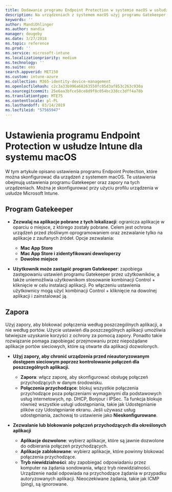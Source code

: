 ```yaml
---
title: Dodawanie programu Endpoint Protection w systemie macOS w usłudze Microsoft Intune — Azure | Microsoft Docs
description: Na urządzeniach z systemem macOS użyj programu Gatekeeper, aby określić, gdzie można instalować aplikacje (z uwzględnieniem sklepu Mac App Store). Ponadto włącz lub skonfiguruj zaporę, aby zezwolić na wybrane aplikacje, zablokować wybrane aplikacje, użyć trybu ukrywania, a nawet zablokować wybrane typy połączeń przychodzących przy użyciu usługi Microsoft Intune.
keywords: ''
author: MandiOhlinger
ms.author: mandia
manager: dougeby
ms.date: 3/27/2018
ms.topic: reference
ms.prod: ''
ms.service: microsoft-intune
ms.localizationpriority: medium
ms.technology: ''
ms.suite: ems
search.appverid: MET150
ms.custom: intune-azure
ms.collection: M365-identity-device-management
ms.openlocfilehash: c2c3a33b996a68263550fc05d3af853c263c930a
ms.sourcegitcommit: 25e6aa3bfce58ce8d9f8c054bc338cc3dff4a78b
ms.translationtype: MTE75
ms.contentlocale: pl-PL
ms.lasthandoff: 03/14/2019
ms.locfileid: "57565947"
---
```

# <a name="macos-endpoint-protection-settings-in-intune"></a>Ustawienia programu Endpoint Protection w usłudze Intune dla systemu macOS

W tym artykule opisano ustawienia programu Endpoint Protection, które można skonfigurować dla urządzeń z systemem macOS. Te ustawienia obejmują ustawienia programu Gatekeeper oraz zapory na tych urządzeniach. Można je skonfigurować przy użyciu profilu urządzenia w usłudze Microsoft Intune.

## <a name="gatekeeper"></a>Program Gatekeeper

- **Zezwalaj na aplikacje pobrane z tych lokalizacji**: ogranicza aplikacje w oparciu o miejsce, z którego zostały pobrane. Celem jest ochrona urządzeń przed złośliwym oprogramowaniem oraz zezwalanie tylko na aplikacje z zaufanych źródeł. Opcje zezwalania: 
  - **Mac App Store**
  - **Mac App Store i zidentyfikowani deweloperzy**
  - **Dowolne miejsce**

- **Użytkownik może zastąpić program Gatekeeper**: zapobiega zastępowaniu ustawień programu Gatekeeper przez użytkowników, a także uniemożliwia użytkownikom stosowanie kombinacji Control + kliknięcie w celu instalacji aplikacji. Po włączeniu ustawienia użytkownicy mogą użyć kombinacji Control + kliknięcie na dowolnej aplikacji i zainstalować ją.

## <a name="firewall"></a>Zapora

Użyj zapory, aby blokować połączenia według poszczególnych aplikacji, a nie według portów. Użycie ustawień dla poszczególnych aplikacji umożliwia łatwiejsze uzyskanie korzyści z ochrony za pomocą zapory. Ponadto takie rozwiązanie pomaga zapobiegać przejmowaniu przez niepożądane aplikacje portów sieciowych, które są otwarte dla aplikacji dozwolonych.

- **Użyj zapory, aby chronić urządzenia przed nieautoryzowanym dostępem sieciowym poprzez kontrolowanie połączeń dla poszczególnych aplikacji.**
  - **Zapora**: włącz zaporę, aby skonfigurować obsługę połączeń przychodzących w danym środowisku.
  - **Połączenia przychodzące**: blokuj wszystkie połączenia przychodzące poza połączeniami wymaganymi dla podstawowych usług internetowych, np. DHCP, Bonjour i IPSec. Ta funkcja blokuje również wszystkie usługi udostępniania, takie jak Udostępnianie plików czy Udostępnianie ekranu. Jeśli używasz usług udostępniania, zachowaj to ustawienie jako **Nieskonfigurowane**.

- **Zezwalanie lub blokowanie połączeń przychodzących dla określonych aplikacji**
  - **Aplikacje dozwolone**: wybierz aplikacje, które są jawnie dozwolone do odbierania połączeń przychodzących.
  - **Aplikacje zablokowane**: wybierz aplikacje, które powinny blokować połączenia przychodzące.
  - **Tryb niewidzialności**: aby zapobiegać odpowiadaniu przez komputer na żądania sondowania, włącz tryb niewidzialności. Urządzenie nadal odpowiada na przychodzące żądania w przypadku autoryzowanych aplikacji. Nieoczekiwane żądania, takie jak ICMP (ping), są ignorowane.
